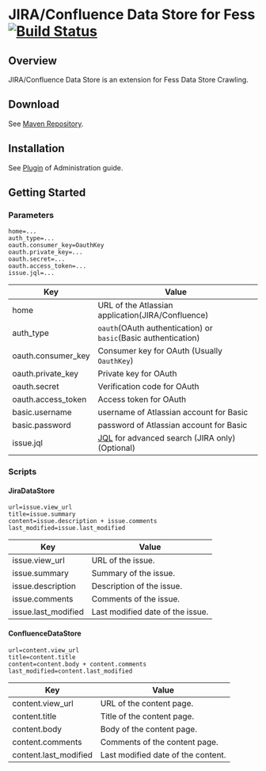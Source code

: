JIRA/Confluence Data Store for Fess [![Build Status](https://travis-ci.org/codelibs/fess-ds-atlassian.svg?branch=master)](https://travis-ci.org/codelibs/fess-ds-atlassian)
==========================

## Overview

JIRA/Confluence Data Store is an extension for Fess Data Store Crawling.

## Download

See [Maven Repository](http://central.maven.org/maven2/org/codelibs/fess/fess-ds-atlassian/).

## Installation

See [Plugin](https://fess.codelibs.org/13.3/admin/plugin-guide.html) of Administration guide.

## Getting Started

### Parameters

```
home=...
auth_type=...
oauth.consumer_key=OauthKey
oauth.private_key=...
oauth.secret=...
oauth.access_token=...
issue.jql=...
```

| Key | Value |
| --- | --- |
| home | URL of the Atlassian application(JIRA/Confluence) |
| auth_type | `oauth`(OAuth authentication) or `basic`(Basic authentication) |
| oauth.consumer\_key | Consumer key for OAuth (Usually `OauthKey`) |
| oauth.private\_key | Private key for OAuth |
| oauth.secret | Verification code for OAuth |
| oauth.access\_token | Access token for OAuth |
| basic.username | username of Atlassian account for Basic |
| basic.password | password of Atlassian account for Basic |
| issue.jql | [JQL](https://confluence.atlassian.com/jirasoftwarecloud/advanced-searching-764478330.html) for advanced search (JIRA only) (Optional) |

### Scripts

#### JiraDataStore

```
url=issue.view_url
title=issue.summary
content=issue.description + issue.comments
last_modified=issue.last_modified
```

| Key | Value |
| --- | --- |
| issue.view\_url | URL of the issue. |
| issue.summary | Summary of the issue. |
| issue.description | Description of the issue. |
| issue.comments | Comments of the issue. |
| issue.last\_modified | Last modified date of the issue. |

#### ConfluenceDataStore

```
url=content.view_url
title=content.title
content=content.body + content.comments
last_modified=content.last_modified
```

| Key | Value |
| --- | --- |
| content.view\_url | URL of the content page. |
| content.title | Title of the content page. |
| content.body | Body of the content page. |
| content.comments | Comments of the content page. |
| content.last\_modified | Last modified date of the content. |
